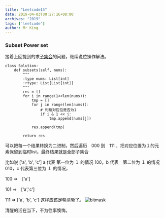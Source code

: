 ```yaml
---
title: "Leetcode15"
date: 2019-04-03T00:27:16+08:00
archives: "2019"
tags: ['leetcode']
author: Mr King
---
```


### Subset Power set

接着上回提到的求[子集合](https://hurryking.github.io/2019/03/leetcode12/)的问题，继续说位操作解法。

```
class Solution:
    def subsets(self, nums):
        """
        :type nums: List[int]
        :rtype: List[List[int]]
        """
        res = []
        for i in range(1<<len(nums)):
            tmp = []
            for j in range(len(nums)):
                # 判断对应位是否为1
                if i & 1 << j:
                    tmp.append(nums[j])
                    
            res.append(tmp)
        
        return res
```

可以把每一个结果转换为二进制，然后遍历　000 到　111 ，把对应位置为１的元素保留到临时list，最终结果就是全部子集合

比如说 ['a', 'b', 'c']  a 代表 第一位为 １ 的情况 100，b 代表　第二位为 １ 的情况　010，c 代表第三位为 １ 的情况，

100 =>　['a']

101 =>　['a','c']　

111 => ['a', 'b', 'c']
这样应该足够清晰了。
![bitmask](https://hurryking.github.io/img/bitmask.png)

>>
清醒的活在当下，不为往事懊悔。